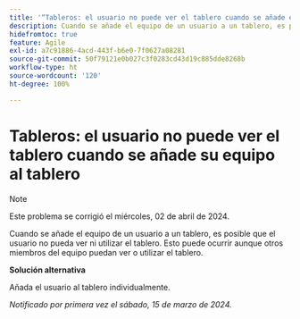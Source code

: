 ```yaml
---
title: '“Tableros: el usuario no puede ver el tablero cuando se añade el equipo del usuario al tablero”'
description: Cuando se añade el equipo de un usuario a un tablero, es posible que el usuario no pueda ver ni utilizar el tablero. Esto puede ocurrir aunque otros miembros del equipo puedan ver o utilizar el tablero. Hay una solución disponible.
hidefromtoc: true
feature: Agile
exl-id: a7c91886-4acd-443f-b6e0-7f0627a08281
source-git-commit: 50f79121e0b027c3f0283cd43d19c885dde8268b
workflow-type: ht
source-wordcount: '120'
ht-degree: 100%

---
```


# Tableros: el usuario no puede ver el tablero cuando se añade su equipo al tablero

>[!NOTE]
>
>Este problema se corrigió el miércoles, 02 de abril de 2024.

Cuando se añade el equipo de un usuario a un tablero, es posible que el usuario no pueda ver ni utilizar el tablero. Esto puede ocurrir aunque otros miembros del equipo puedan ver o utilizar el tablero.

**Solución alternativa**

Añada el usuario al tablero individualmente.

_Notificado por primera vez el sábado, 15 de marzo de 2024._
